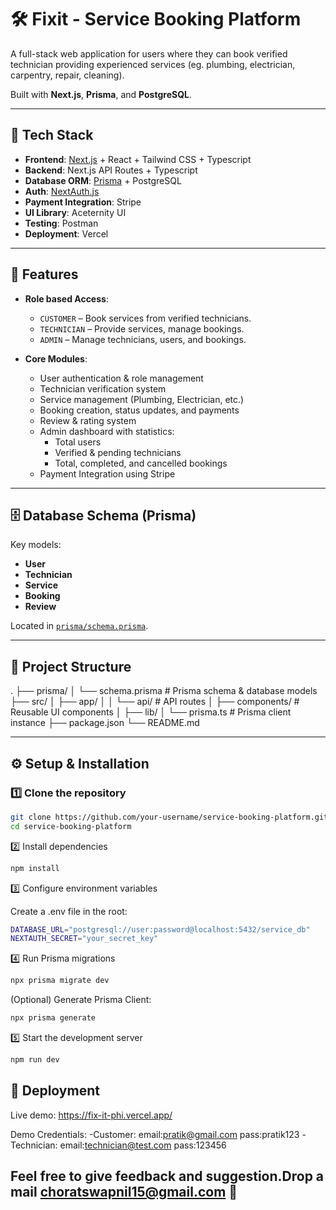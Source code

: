 # 🛠 Fixit - Service Booking Platform

A full-stack web application for users where they can book verified technician providing experienced services (eg. plumbing, electrician, carpentry, repair, cleaning).

Built with **Next.js**, **Prisma**, and **PostgreSQL**.

---

## 🚀 Tech Stack

- **Frontend**: [Next.js](https://nextjs.org/) + React + Tailwind CSS + Typescript
- **Backend**: Next.js API Routes + Typescript
- **Database ORM**: [Prisma](https://www.prisma.io/) + PostgreSQL
- **Auth**: [NextAuth.js](https://next-auth.js.org/)
- **Payment Integration**: Stripe
- **UI Library**: Aceternity UI
- **Testing**: Postman
- **Deployment**: Vercel

---

## 📌 Features

- **Role based Access**:  
  - `CUSTOMER` – Book services from verified technicians.  
  - `TECHNICIAN` – Provide services, manage bookings.  
  - `ADMIN` – Manage technicians, users, and bookings.

- **Core Modules**:
  - User authentication & role management
  - Technician verification system
  - Service management (Plumbing, Electrician, etc.)
  - Booking creation, status updates, and payments
  - Review & rating system
  - Admin dashboard with statistics:
    - Total users
    - Verified & pending technicians
    - Total, completed, and cancelled bookings
  - Payment Integration using Stripe

---

## 🗄 Database Schema (Prisma)

Key models:

- **User**
- **Technician**
- **Service**
- **Booking**
- **Review**

Located in [`prisma/schema.prisma`](./prisma/schema.prisma).

---

## 📂 Project Structure

.
├── prisma/
│ └── schema.prisma # Prisma schema & database models
├── src/
│ ├── app/
│ │ └── api/ # API routes
│ ├── components/ # Reusable UI components
│ ├── lib/
│  └── prisma.ts # Prisma client instance
├── package.json
└── README.md


---

## ⚙️ Setup & Installation

### 1️⃣ Clone the repository
```bash
git clone https://github.com/your-username/service-booking-platform.git
cd service-booking-platform
```

2️⃣ Install dependencies
```bash
npm install
```

3️⃣ Configure environment variables

Create a .env file in the root:
```bash
DATABASE_URL="postgresql://user:password@localhost:5432/service_db"
NEXTAUTH_SECRET="your_secret_key"
```

4️⃣ Run Prisma migrations
```bash
npx prisma migrate dev
```

(Optional) Generate Prisma Client:
```bash
npx prisma generate
```

5️⃣ Start the development server
```bash
npm run dev
```

## 🔗 Deployment 

Live demo: https://fix-it-phi.vercel.app/

Demo Credentials:
-Customer: 
email:pratik@gmail.com 
pass:pratik123
-Technician: 
email:technician@test.com 
pass:123456

## Feel free to give feedback and suggestion.Drop a mail choratswapnil15@gmail.com 📧
